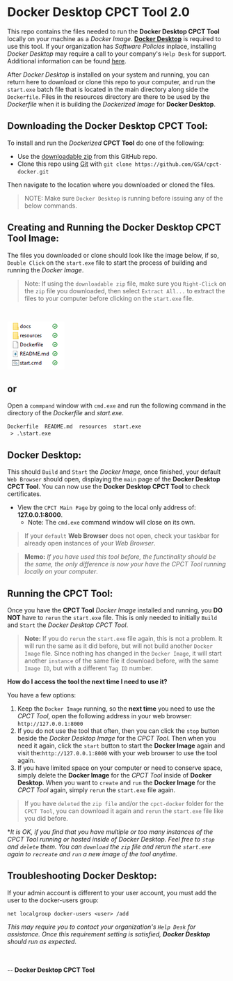 # Docker Desktop CPCT Tool 2.0

This repo contains the files needed to run the **Docker Desktop CPCT Tool** locally on your machine as a *Docker Image*.
[**Docker Desktop**](https://www.docker.com) is required to use this tool. If your organization has *Software Policies* inplace, installing
*Docker Desktop* may require a call to your company's `Help Desk` for support. Additional information can be found [here](https://docs.docker.com/desktop/install/windows-install/). 

After *Docker Desktop* is installed on your system and running, you can return here to download or clone this repo to your computer, and run the `start.exe` batch file that is located in the main directory along side the `Dockerfile`. Files in the resources directory are there to be used by the *Dockerfile* when it is building the *Dockerized Image* for **Docker Desktop**.

## Downloading the Docker Desktop CPCT Tool:

To install and run the *Dockerized* **CPCT Tool** do one of the following:
- Use the [downloadable zip](https://github.com/GSA/cpct-docker/archive/refs/heads/main.zip) from this GitHub repo.
- Clone this repo using [Git](https://git-scm.com) with `git clone https://github.com/GSA/cpct-docker.git`

Then navigate to the location where you downloaded or cloned the files.

> NOTE: Make sure `Docker Desktop` is running before issuing any of the below commands.


## Creating and Running the Docker Desktop CPCT Tool Image:

The files you downloaded or clone should look like the image below, if so, `Double Click` on the `start.exe` file to start the process of building and running the *Docker Image*.
> Note: If using the `downloadable zip` file, make sure you `Right-Click` on the `zip` file you downloaded, then select `Extract All...` to extract the files to your computer before clicking on the `start.exe` file.

<br/>

![Local Files](docs/images/local_files.png)


## or

Open a `commpand` window with `cmd.exe` and run the following command in the directory of the *Dockerfile* and *start.exe*.  
```shell
Dockerfile  README.md  resources  start.exe
 > .\start.exe
```


## Docker Desktop:

This should `Build` and `Start` the *Docker Image*, once finished, your default `Web Browser` should open, displaying the `main` page of the **Docker Desktop CPCT Tool**. You can now use the **Docker Desktop CPCT Tool** to check certificates. 


- View the `CPCT Main Page` by going to the local only address of: **127.0.0.1:8000**.
    - Note: The `cmd.exe` command window will close on its own. 

> If your `default` **Web Browser** does not open, check your taskbar for already open instances of your *Web Browser*.

> **Memo:** *If you have used this tool before, the functinality should be the same, the only difference is now your have the *CPCT Tool* running locally on your computer*.



## Running the CPCT Tool:

Once you have the **CPCT Tool** *Docker Image* installed and running, you **DO NOT** have to `rerun` the `start.exe` file. This is only needed to initially `Build` and `Start` the *Docker Desktop CPCT Tool*.

> **Note:** If you do `rerun` the `start.exe` file again, this is not a problem. It will run the same as it did before, but will not build another `Docker Image` file. Since nothing has changed in the `Docker Image`, it will start another `instance` of the same file it download before, with the same `Image ID`, but with a different `Tag ID` number. 

**How do I access the tool the next time I need to use it?**

You have a few options:
1. Keep the `Docker Image` running, so the __next time__ you need to use the *CPCT Tool*, open the following address in your web browser: `http://127.0.0.1:8000`
2. If you do not use the tool that often, then you can click the `stop` button beside the *Docker Desktop Image* for the *CPCT Tool*. Then when you need it again, click the `start` button to start the **Docker Image** again and visit the:`http://127.0.0.1:8000` with your web browser to use the tool again. 
3. If you have limited space on your computer or need to conserve space, simply delete the **Docker Image** for the *CPCT Tool* inside of **Docker Desktop**. When you want to `create` and `run` the **Docker Image** for the *CPCT Tool* again, simply `rerun` the `start.exe` file again.

> If you have `deleted` the `zip file` and/or the `cpct-docker` folder for the `CPCT Tool`, you can download it again and `rerun` the `start.exe` file like you did before.


**It is OK, if you find that you have multiple or too many instances of the *CPCT Tool* running or hosted inside of Docker Desktop. Feel free to `stop` and `delete` them. You can `download` the `zip` file and rerun the `start.exe` again to `recreate` and `run` a new image of the tool anytime.*  


## Troubleshooting Docker Desktop:

If your admin account is different to your user account, you must add the user to the docker-users group:

```shell
net localgroup docker-users <user> /add
```
*This may require you to contact your organization's `Help Desk` for assistance. Once this requirement setting is satisfied, **Docker Desktop** should run as expected*.


<br><br>
-- **Docker Desktop CPCT Tool**
